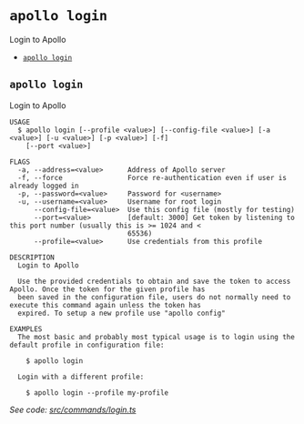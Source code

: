 # `apollo login`

Login to Apollo

- [`apollo login`](#apollo-login)

## `apollo login`

Login to Apollo

```
USAGE
  $ apollo login [--profile <value>] [--config-file <value>] [-a <value>] [-u <value>] [-p <value>] [-f]
    [--port <value>]

FLAGS
  -a, --address=<value>      Address of Apollo server
  -f, --force                Force re-authentication even if user is already logged in
  -p, --password=<value>     Password for <username>
  -u, --username=<value>     Username for root login
      --config-file=<value>  Use this config file (mostly for testing)
      --port=<value>         [default: 3000] Get token by listening to this port number (usually this is >= 1024 and <
                             65536)
      --profile=<value>      Use credentials from this profile

DESCRIPTION
  Login to Apollo

  Use the provided credentials to obtain and save the token to access Apollo. Once the token for the given profile has
  been saved in the configuration file, users do not normally need to execute this command again unless the token has
  expired. To setup a new profile use "apollo config"

EXAMPLES
  The most basic and probably most typical usage is to login using the default profile in configuration file:

    $ apollo login

  Login with a different profile:

    $ apollo login --profile my-profile
```

_See code:
[src/commands/login.ts](https://github.com/GMOD/Apollo3/blob/v0.3.4/packages/apollo-cli/src/commands/login.ts)_
